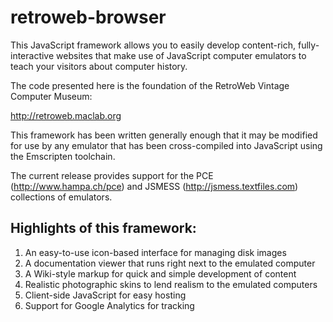 retroweb-browser
================

This JavaScript framework allows you to easily develop content-rich, fully-interactive
websites that make use of JavaScript computer emulators to teach your visitors about
computer history.

The code presented here is the foundation of the RetroWeb Vintage Computer Museum:

http://retroweb.maclab.org

This framework has been written generally enough that it may be modified for use by any
emulator that has been cross-compiled into JavaScript using the Emscripten toolchain.

The current release provides support for the PCE (http://www.hampa.ch/pce) and JSMESS
(http://jsmess.textfiles.com) collections of emulators.

## Highlights of this framework:

1. An easy-to-use icon-based interface for managing disk images
2. A documentation viewer that runs right next to the emulated computer
3. A Wiki-style markup for quick and simple development of content
4. Realistic photographic skins to lend realism to the emulated computers
5. Client-side JavaScript for easy hosting
6. Support for Google Analytics for tracking